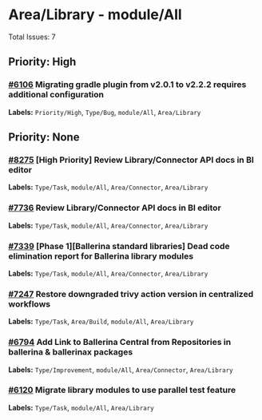 # Area/Library - module/All

Total Issues: 7

## Priority: High

### [#6106](https://github.com/ballerina-platform/ballerina-library/issues/6106) Migrating gradle plugin from v2.0.1 to v2.2.2 requires additional configuration
**Labels:** `Priority/High`, `Type/Bug`, `module/All`, `Area/Library`

## Priority: None

### [#8275](https://github.com/ballerina-platform/ballerina-library/issues/8275) [High Priority] Review Library/Connector API docs in BI editor
**Labels:** `Type/Task`, `module/All`, `Area/Connector`, `Area/Library`

### [#7736](https://github.com/ballerina-platform/ballerina-library/issues/7736) Review Library/Connector API docs in BI editor
**Labels:** `Type/Task`, `module/All`, `Area/Connector`, `Area/Library`

### [#7339](https://github.com/ballerina-platform/ballerina-library/issues/7339) [Phase 1][Ballerina standard libraries] Dead code elimination report for Ballerina library modules
**Labels:** `Type/Task`, `module/All`, `Area/Connector`, `Area/Library`

### [#7247](https://github.com/ballerina-platform/ballerina-library/issues/7247) Restore downgraded trivy action version in centralized workflows
**Labels:** `Type/Task`, `Area/Build`, `module/All`, `Area/Library`

### [#6794](https://github.com/ballerina-platform/ballerina-library/issues/6794) Add Link to Ballerina Central from Repositories in ballerina & ballerinax packages
**Labels:** `Type/Improvement`, `module/All`, `Area/Connector`, `Area/Library`

### [#6120](https://github.com/ballerina-platform/ballerina-library/issues/6120) Migrate library modules to use parallel test feature 
**Labels:** `Type/Task`, `module/All`, `Area/Library`

